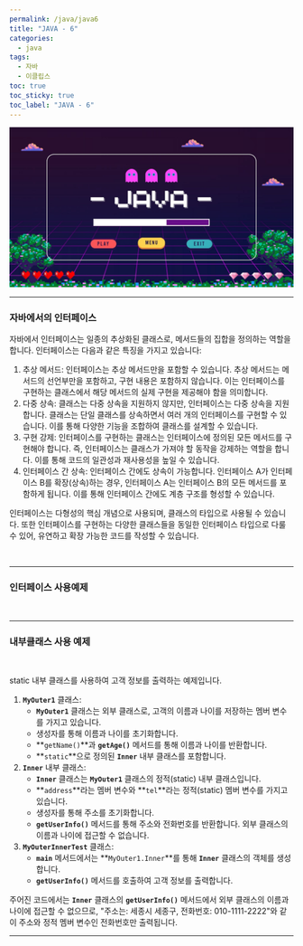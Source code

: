 ```yaml
---
permalink: /java/java6
title: "JAVA - 6"
categories:
  - java
tags:
  - 자바
  - 이클립스
toc: true
toc_sticky: true
toc_label: "JAVA - 6"
---
```


![img](/images/java/java.jpg)

<hr/>

### 자바에서의 인터페이스

자바에서 인터페이스는 일종의 추상화된 클래스로, 메서드들의 집합을 정의하는 역할을 합니다. 인터페이스는 다음과 같은 특징을 가지고 있습니다:

1. 추상 메서드: 인터페이스는 추상 메서드만을 포함할 수 있습니다. 추상 메서드는 메서드의 선언부만을 포함하고, 구현 내용은 포함하지 않습니다. 이는 인터페이스를 구현하는 클래스에서 해당 메서드의 실제 구현을 제공해야 함을 의미합니다.
2. 다중 상속: 클래스는 다중 상속을 지원하지 않지만, 인터페이스는 다중 상속을 지원합니다. 클래스는 단일 클래스를 상속하면서 여러 개의 인터페이스를 구현할 수 있습니다. 이를 통해 다양한 기능을 조합하여 클래스를 설계할 수 있습니다.
3. 구현 강제: 인터페이스를 구현하는 클래스는 인터페이스에 정의된 모든 메서드를 구현해야 합니다. 즉, 인터페이스는 클래스가 가져야 할 동작을 강제하는 역할을 합니다. 이를 통해 코드의 일관성과 재사용성을 높일 수 있습니다.
4. 인터페이스 간 상속: 인터페이스 간에도 상속이 가능합니다. 인터페이스 A가 인터페이스 B를 확장(상속)하는 경우, 인터페이스 A는 인터페이스 B의 모든 메서드를 포함하게 됩니다. 이를 통해 인터페이스 간에도 계층 구조를 형성할 수 있습니다.

인터페이스는 다형성의 핵심 개념으로 사용되며, 클래스의 타입으로 사용될 수 있습니다. 또한 인터페이스를 구현하는 다양한 클래스들을 동일한 인터페이스 타입으로 다룰 수 있어, 유연하고 확장 가능한 코드를 작성할 수 있습니다.

<br/>

<script src="https://gist.github.com/junyihong/8b7cbb55e0625614eb99bb8d212e83db.js"></script>

---

### 인터페이스 사용예제

<script src="https://gist.github.com/junyihong/e1dbd01a82d97276f2e091cb6e3ce2f5.js"></script>

<br/>

<script src="https://gist.github.com/junyihong/51c977f8251eb145a59a36996615b4a1.js"></script>

---

### 내부클래스 사용 예제

<script src="https://gist.github.com/junyihong/2828cc97cad2236f91251df54519b566.js"></script>

<br/>

<script src="https://gist.github.com/junyihong/fa96a96069f1c3bce8f7c6dee08e2ec6.js"></script>

static 내부 클래스를 사용하여 고객 정보를 출력하는 예제입니다.

1. **`MyOuter1`** 클래스:
   - **`MyOuter1`** 클래스는 외부 클래스로, 고객의 이름과 나이를 저장하는 멤버 변수를 가지고 있습니다.
   - 생성자를 통해 이름과 나이를 초기화합니다.
   - **`getName()`**과 **`getAge()`** 메서드를 통해 이름과 나이를 반환합니다.
   - **`static`**으로 정의된 **`Inner`** 내부 클래스를 포함합니다.
2. **`Inner`** 내부 클래스:
   - **`Inner`** 클래스는 **`MyOuter1`** 클래스의 정적(static) 내부 클래스입니다.
   - **`address`**라는 멤버 변수와 **`tel`**라는 정적(static) 멤버 변수를 가지고 있습니다.
   - 생성자를 통해 주소를 초기화합니다.
   - **`getUserInfo()`** 메서드를 통해 주소와 전화번호를 반환합니다. 외부 클래스의 이름과 나이에 접근할 수 없습니다.
3. **`MyOuterInnerTest`** 클래스:
   - **`main`** 메서드에서는 **`MyOuter1.Inner`**를 통해 **`Inner`** 클래스의 객체를 생성합니다.
   - **`getUserInfo()`** 메서드를 호출하여 고객 정보를 출력합니다.

주어진 코드에서는 **`Inner`** 클래스의 **`getUserInfo()`** 메서드에서 외부 클래스의 이름과 나이에 접근할 수 없으므로, "주소는: 세종시 세종구, 전화번호: 010-1111-2222"와 같이 주소와 정적 멤버 변수인 전화번호만 출력됩니다.

---
